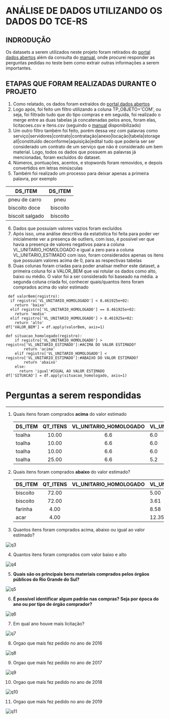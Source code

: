# ANÁLISE DE DADOS UTILIZANDO OS DADOS DO TCE-RS 
## INDRODUÇÃO
Os datasets a serem utilizados neste projeto foram retirados do [portal dados abertos](http://dados.tce.rs.gov.br/dataset?groups=licitacoes&q=consolidado) além da consulta do [manual](https://portalnovo.tce.rs.gov.br/repo/cex/licitacon/eValidador-licitacon-manual-layout-1.4.pdf), onde procurei responder as perguntas pedidas no teste bem como extrair outras informações a serem importantes.

## ETAPAS QUE FORAM REALIZADAS DURANTE O PROJETO
1. Como relatado, os dados foram extraídos do [portal dados abertos](http://dados.tce.rs.gov.br/dataset?groups=licitacoes&q=consolidado)
2. Logo após, foi feito um filtro utilizando a coluna TP_OBJETO='COM', ou seja, foi filtrado tudo que do tipo compras e em seguida, foi realizado o merge entre as duas tabelas já concatenadas pelos anos, foram elas, licitacoes.csv e itens.csv (seguindo o [manual](https://portalnovo.tce.rs.gov.br/repo/cex/licitacon/eValidador-licitacon-manual-layout-1.4.pdf) disponibilizado)
3. Um outro filtro também foi feito, porém dessa vez com palavras como serviço|servidores|contrato|contratação|anexo|locação|tabela|storage all|constituído deconforme|aquisição|edital tudo que poderia ser ser considerado um contrato de um serviço que não é considerado um bem material. Logo, todos os dados que possuem as palavras já mencionadas, foram excluídos do dataset. 
4. Números, pontuações, acentos, e stopwords foram removidos, e depois convertidos em letras minúsculas
5. Também foi realizado um processo para deixar apenas a primeira palavra, por exemplo

| DS_ITEM | DS_ITEM|
| ------------- |:-------------:|
| pneu de carro  |pneu     |
| biscoito doce   | biscoito|
| biscoit salgado | biscoito|  

6. Dados que possuíam valores vazios foram excluídos
7. Após isso, uma análise descritiva da estatistica foi feita para poder ver inicialmente ver a presença de outliers, com isso, é possível ver que havia a presença de valores negativos paara a coluna VL_UNITARIO_HOMOLOGADO e igual a zero para a coluna VL_UNITARIO_ESTIMADO com isso, foram considerados apenas os itens que possuiam valores acima de 0, para as respectivas tabelas
8. Duas colunas foram criadas para poder analisar melhor este dataset, a primeira coluna foi a VALOR_BEM que vai rotular os dados como alto, baixo ou médio. O valor foi a ser considerado foi baseado na média. a segunda coluna criada foi, conhecer quais/quantos itens foram comprados acima do valor estimado
```
 def valorBem(registro):
  if registro['VL_UNITARIO_HOMOLOGADO'] < 8.461925e+02:
    return 'baixo'
  elif registro['VL_UNITARIO_HOMOLOGADO'] == 8.461925e+02:
    return 'medio'
  elif registro['VL_UNITARIO_HOMOLOGADO'] > 8.461925e+02:
    return 'alto'
df['VALOR_BEM'] = df.apply(valorBem, axis=1)

def situacao_homologado(registro):
    if registro['VL_UNITARIO_HOMOLOGADO'] > registro['VL_UNITARIO_ESTIMADO']:#ACIMA DO VALOR ESTIMADO?
        return 'acima'
    elif registro['VL_UNITARIO_HOMOLOGADO'] < registro['VL_UNITARIO_ESTIMADO']:#ABAIXO DO VALOR ESTIMADO?
        return 'abaixo'
    else:
      return 'igual'#IGUAL AO VALOR ESTIMADO
df['SITUACAO'] = df.apply(situacao_homologado, axis=1)
```
# Perguntas a serem respondidas
---
1. Quais itens foram comprados **acima** do valor estimado


	|DS_ITEM  |	QT_ITENS    |   VL_UNITARIO_HOMOLOGADO| VL_UNITARIO_ESTIMADO|SITUACAO|
	| ------------- |:-------------:|:-------------:| ------------- |:-------------:|
	|toalha	|10.00|	6.6|	6.0	|acima|
	|toalha	|10.00|	6.6|    6.0	|acima|
	|toalha	|10.00|	6.6|	6.0	|acima|
	|toalha	|25.00|	6.6|	5.2	|acima|

2. Quais itens foram comprados **abaixo** do valor estimado?


	|DS_ITEM  |	QT_ITENS    |   VL_UNITARIO_HOMOLOGADO| VL_UNITARIO_ESTIMADO|SITUACAO|
	| ------------- |:-------------:|:-------------:| ------------- |:-------------:|
	|biscoito|	72.00|	|5.00	|6.5	|abaixo|
	|biscoito|	72.00|	|3.61	|4.0	|abaixo|
	|farinha|	4.00|	|8.58	|9.0	|abaixo|
	|acar|	4.00|	|12.35	|16.5	|abaixo|
	
3. Quantos itens foram comprados acima, abaixo ou igual ao valor estimado?

![q3](imagens/q3.png)

4. Quantos itens foram comprados com valor baixo e alto

![q4](imagens/q4.png)

5. **Quais são os principais bens materiais comprados pelos órgãos públicos do Rio Grande do Sul?**

![q5](imagens/q5.png)

6. **É possível identificar algum padrão nas compras? Seja por época do ano ou por tipo de órgão comprador?**

![q6](imagens/q6.png)

7. Em qual ano houve mais licitação?

![q7](imagens/q7.png)

8. Orgao que mais fez pedido no ano de 2016

![q8](imagens/q8.png)

9. Orgao que mais fez pedido no ano de 2017

![q9](imagens/q9.png)

10. Orgao que mais fez pedido no ano de 2018

![q10](imagens/q10.png)

11. Orgao que mais fez pedido no ano de 2019

![q11](imagens/q11.png)
